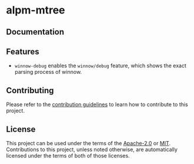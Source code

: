 # alpm-mtree

## Documentation

## Features

- `winnow-debug` enables the `winnow/debug` feature, which shows the exact parsing process of winnow.

## Contributing

Please refer to the [contribution guidelines] to learn how to contribute to this project.

## License

This project can be used under the terms of the [Apache-2.0] or [MIT].
Contributions to this project, unless noted otherwise, are automatically licensed under the terms of both of those licenses.

[contribution guidelines]: ../CONTRIBUTING.md
[Apache-2.0]: ../LICENSES/Apache-2.0.txt
[MIT]: ../LICENSES/MIT.txt
